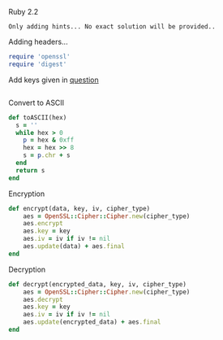 Ruby 2.2
```
Only adding hints... No exact solution will be provided..
```
Adding headers...
```rb
require 'openssl'
require 'digest'
```
Add keys given in <a href="https://github.com/ashumeow/cryptography-I/blob/master/week-2/assignments/_ExtraCredit/question.md">question</a>
```
```
Convert to ASCII
```rb
def toASCII(hex)
  s = ''
  while hex > 0
    p = hex & 0xff
    hex = hex >> 8
    s = p.chr + s
  end
  return s
end
```
Encryption
```rb
def encrypt(data, key, iv, cipher_type)
    aes = OpenSSL::Cipher::Cipher.new(cipher_type)
    aes.encrypt
    aes.key = key
    aes.iv = iv if iv != nil
    aes.update(data) + aes.final
end
```
Decryption
```rb
def decrypt(encrypted_data, key, iv, cipher_type)
    aes = OpenSSL::Cipher::Cipher.new(cipher_type)
    aes.decrypt
    aes.key = key
    aes.iv = iv if iv != nil
    aes.update(encrypted_data) + aes.final
end
```
